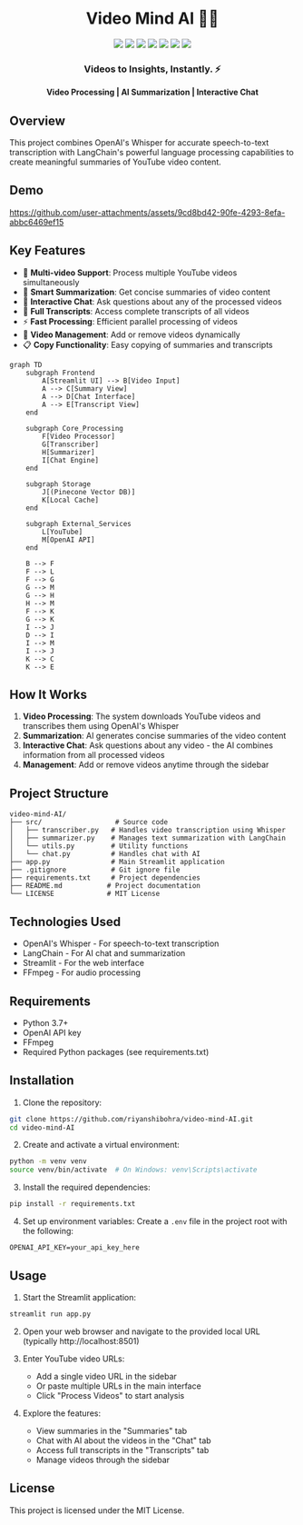<div align="center">
  <h1>Video Mind AI 🎥🧠</h1>

  <img src="https://img.shields.io/badge/Python-3776AB?style=for-the-badge&logo=python&logoColor=white" />
  <img src="https://img.shields.io/badge/OpenAI-412991?style=for-the-badge&logo=openai&logoColor=white" />
  <img src="https://img.shields.io/badge/Whisper-4B32C3?style=for-the-badge&logo=openai&logoColor=white" />
  <img src="https://img.shields.io/badge/LangChain-121212?style=for-the-badge&logo=chainlink&logoColor=white" />
  <img src="https://img.shields.io/badge/Pinecone-000000?style=for-the-badge&logo=data:image/svg+xml;base64,PHN2ZyB4bWxucz0iaHR0cDovL3d3dy53My5vcmcvMjAwMC9zdmciIHZpZXdCb3g9IjAgMCAyNCAyNCIgZmlsbD0id2hpdGUiPjxwYXRoIGQ9Ik0xMiAyTDggNmw0IDR2MTJjNi02IDYtMTYtNC0yMHptMCAwTDE2IDZsLTQgNFYyMmMtNi02LTYtMTYgNC0yMHoiLz48L3N2Zz4=&logoColor=white" />
  <img src="https://img.shields.io/badge/Streamlit-FF4B4B?style=for-the-badge&logo=streamlit&logoColor=white" />
  <img src="https://img.shields.io/badge/FFmpeg-007808?style=for-the-badge&logo=ffmpeg&logoColor=white" />

  <h3>Videos to Insights, Instantly. ⚡</h3>

  <p align="center">
    <b>Video Processing | AI Summarization | Interactive Chat</b>
  </p>
</div>

## Overview
This project combines OpenAI's Whisper for accurate speech-to-text transcription with LangChain's powerful language processing capabilities to create meaningful summaries of YouTube video content. 

## Demo

https://github.com/user-attachments/assets/9cd8bd42-90fe-4293-8efa-abbc6469ef15

## Key Features

- 🎥 **Multi-video Support**: Process multiple YouTube videos simultaneously
- 📝 **Smart Summarization**: Get concise summaries of video content
- 💬 **Interactive Chat**: Ask questions about any of the processed videos
- 📜 **Full Transcripts**: Access complete transcripts of all videos
- ⚡ **Fast Processing**: Efficient parallel processing of videos
- 🔄 **Video Management**: Add or remove videos dynamically
- 📋 **Copy Functionality**: Easy copying of summaries and transcripts

```mermaid
graph TD
    subgraph Frontend
        A[Streamlit UI] --> B[Video Input]
        A --> C[Summary View]
        A --> D[Chat Interface]
        A --> E[Transcript View]
    end

    subgraph Core_Processing
        F[Video Processor]
        G[Transcriber]
        H[Summarizer]
        I[Chat Engine]
    end

    subgraph Storage
        J[(Pinecone Vector DB)]
        K[Local Cache]
    end

    subgraph External_Services
        L[YouTube]
        M[OpenAI API]
    end

    B --> F
    F --> L
    F --> G
    G --> M
    G --> H
    H --> M
    F --> K
    G --> K
    I --> J
    D --> I
    I --> M
    I --> J
    K --> C
    K --> E
```
## How It Works

1. **Video Processing**: The system downloads YouTube videos and transcribes them using OpenAI's Whisper
2. **Summarization**: AI generates concise summaries of the video content
3. **Interactive Chat**: Ask questions about any video - the AI combines information from all processed videos
4. **Management**: Add or remove videos anytime through the sidebar

## Project Structure
```
video-mind-AI/
├── src/                  # Source code
│   ├── transcriber.py   # Handles video transcription using Whisper
│   ├── summarizer.py    # Manages text summarization with LangChain
│   └── utils.py         # Utility functions
│   └── chat.py          # Handles chat with AI
├── app.py               # Main Streamlit application
├── .gitignore           # Git ignore file
├── requirements.txt     # Project dependencies
├── README.md           # Project documentation
└── LICENSE             # MIT License
```

## Technologies Used

- OpenAI's Whisper - For speech-to-text transcription
- LangChain - For AI chat and summarization
- Streamlit - For the web interface
- FFmpeg - For audio processing

## Requirements

- Python 3.7+
- OpenAI API key
- FFmpeg
- Required Python packages (see requirements.txt)

## Installation

1. Clone the repository:
```bash
git clone https://github.com/riyanshibohra/video-mind-AI.git
cd video-mind-AI
```

2. Create and activate a virtual environment:
```bash
python -m venv venv
source venv/bin/activate  # On Windows: venv\Scripts\activate
```

3. Install the required dependencies:
```bash
pip install -r requirements.txt
```

4. Set up environment variables:
Create a `.env` file in the project root with the following:
```
OPENAI_API_KEY=your_api_key_here
```

## Usage

1. Start the Streamlit application:
```bash
streamlit run app.py
```

2. Open your web browser and navigate to the provided local URL (typically http://localhost:8501)

3. Enter YouTube video URLs:
   - Add a single video URL in the sidebar
   - Or paste multiple URLs in the main interface
   - Click "Process Videos" to start analysis

4. Explore the features:
   - View summaries in the "Summaries" tab
   - Chat with AI about the videos in the "Chat" tab
   - Access full transcripts in the "Transcripts" tab
   - Manage videos through the sidebar

## License

This project is licensed under the MIT License.
